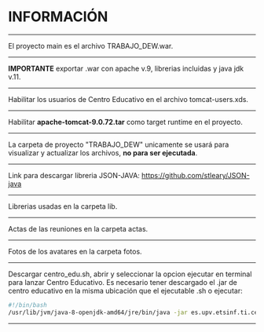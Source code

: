 # INFORMACIÓN
***
El proyecto main es el archivo TRABAJO_DEW.war.
***
**IMPORTANTE** exportar .war con apache v.9, librerias incluidas y java jdk v.11.
***
Habilitar los usuarios de Centro Educativo en el archivo tomcat-users.xds.
***
Habilitar **apache-tomcat-9.0.72.tar** como target runtime en el proyecto.
***
La carpeta de proyecto "TRABAJO_DEW" unicamente se usará para visualizar y actualizar los archivos, **no para ser ejecutada**.
***
Link para descargar libreria JSON-JAVA: https://github.com/stleary/JSON-java
***
Librerias usadas en la carpeta lib.
***
Actas de las reuniones en la carpeta actas.
***
Fotos de los avatares en la carpeta fotos.
***
Descargar centro_edu.sh, abrir y seleccionar la opcion ejecutar en terminal para lanzar Centro Educativo. Es necesario tener descargado el .jar de centro educativo en la misma ubicación que el ejecutable .sh o ejecutar:
```sh
#!/bin/bash
/usr/lib/jvm/java-8-openjdk-amd64/jre/bin/java -jar es.upv.etsinf.ti.centroeducativo-0.2.0.jar
```
***
